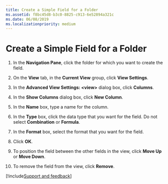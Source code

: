 ```yaml
---
title: Create a Simple Field for a Folder
ms.assetid: f8bc45d8-b3c0-8825-c913-6e52894a321c
ms.date: 06/08/2019
ms.localizationpriority: medium
---
```



# Create a Simple Field for a Folder

1. In the **Navigation Pane**, click the folder for which you want to create the field. 
    
2. On the **View** tab, in the **Current View** group, click **View Settings**. 
    
3. In the **Advanced View Settings: <view&gt;** dialog box, click **Columns**. 
    
4. In the **Show Columns** dialog box, click **New Column**. 
    
5. In the **Name** box, type a name for the column.
    
6. In the **Type** box, click the data type that you want for the field. Do not select **Combination** or **Formula**. 
    
7. In the **Format** box, select the format that you want for the field.
    
8. Click **OK**. 
    
9. To position the field between the other fields in the view, click **Move Up** or **Move Down**. 
    
10. To remove the field from the view, click **Remove**.

[!include[Support and feedback](~/includes/feedback-boilerplate.md)]